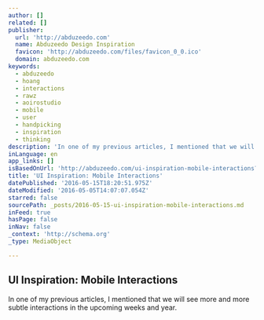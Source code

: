 ```yaml
---
author: []
related: []
publisher:
  url: 'http://abduzeedo.com'
  name: Abduzeedo Design Inspiration
  favicon: 'http://abduzeedo.com/files/favicon_0_0.ico'
  domain: abduzeedo.com
keywords:
  - abduzeedo
  - hoang
  - interactions
  - rawz
  - aoirostudio
  - mobile
  - user
  - handpicking
  - inspiration
  - thinking
description: 'In one of my previous articles, I mentioned that we will see more and more subtle interactions in the upcoming weeks and year.'
inLanguage: en
app_links: []
isBasedOnUrl: 'http://abduzeedo.com/ui-inspiration-mobile-interactions?utm_source=feedburner&utm_medium=feed&utm_campaign=Feed%3A+abduzeedo+%28Abduzeedo+Feed%29'
title: 'UI Inspiration: Mobile Interactions'
datePublished: '2016-05-15T18:20:51.975Z'
dateModified: '2016-05-05T14:07:07.054Z'
starred: false
sourcePath: _posts/2016-05-15-ui-inspiration-mobile-interactions.md
inFeed: true
hasPage: false
inNav: false
_context: 'http://schema.org'
_type: MediaObject

---
```

<article style=""><h1>UI Inspiration: Mobile Interactions</h1><p>In one of my previous articles, I mentioned that we will see more and more subtle interactions in the upcoming weeks and year.</p></article>